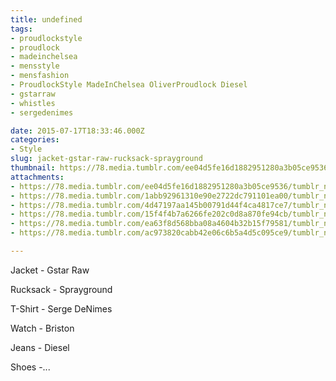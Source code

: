 ```yaml
---
title: undefined
tags:
- proudlockstyle
- proudlock
- madeinchelsea
- mensstyle
- mensfashion
- ProudlockStyle MadeInChelsea OliverProudlock Diesel
- gstarraw
- whistles
- sergedenimes

date: 2015-07-17T18:33:46.000Z
categories:
- Style
slug: jacket-gstar-raw-rucksack-sprayground
thumbnail: https://78.media.tumblr.com/ee04d5fe16d1882951280a3b05ce9536/tumblr_nrna8aimPu1rhrm24o1_1280.jpg
attachments:
- https://78.media.tumblr.com/ee04d5fe16d1882951280a3b05ce9536/tumblr_nrna8aimPu1rhrm24o1_1280.jpg
- https://78.media.tumblr.com/1abb92961310e90e2722dc791101ea00/tumblr_nrna8aimPu1rhrm24o2_1280.jpg
- https://78.media.tumblr.com/4d47197aa145b00791d44f4ca4817ce7/tumblr_nrna8aimPu1rhrm24o3_1280.jpg
- https://78.media.tumblr.com/15f4f4b7a6266fe202c0d8a870fe94cb/tumblr_nrna8aimPu1rhrm24o4_1280.jpg
- https://78.media.tumblr.com/ea63f8d568bba08a4604b32b15f79581/tumblr_nrna8aimPu1rhrm24o6_1280.jpg
- https://78.media.tumblr.com/ac973820cabb42e06c6b5a4d5c095ce9/tumblr_nrna8aimPu1rhrm24o5_1280.jpg

---
```


Jacket - Gstar Raw 

  Rucksack - Sprayground 

  T-Shirt - Serge DeNimes 

  Watch - Briston 

  Jeans - Diesel 

  Shoes -...
